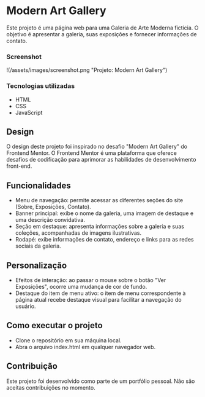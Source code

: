 
# Modern Art Gallery
Este projeto é uma página web para uma Galeria de Arte Moderna fictícia. O objetivo é apresentar a galeria, suas exposições e fornecer informações de contato.


### Screenshot
!(/assets/images/screenshot.png "Projeto: Modern Art Gallery")

### Tecnologias utilizadas
+ HTML
+ CSS
+ JavaScript

## Design
O design deste projeto foi inspirado no desafio "Modern Art Gallery" do Frontend Mentor. O Frontend Mentor é uma plataforma que oferece desafios de codificação para aprimorar as habilidades de desenvolvimento front-end.

## Funcionalidades
+ Menu de navegação: permite acessar as diferentes seções do site (Sobre, Exposições, Contato).
+ Banner principal: exibe o nome da galeria, uma imagem de destaque e uma descrição convidativa.
+ Seção em destaque: apresenta informações sobre a galeria e suas coleções, acompanhadas de imagens ilustrativas.
+ Rodapé: exibe informações de contato, endereço e links para as redes sociais da galeria.

## Personalização
+ Efeitos de interação: ao passar o mouse sobre o botão "Ver Exposições", ocorre uma mudança de cor de fundo.
+ Destaque do item de menu ativo: o item de menu correspondente à página atual recebe destaque visual para facilitar a navegação do usuário.

## Como executar o projeto
+ Clone o repositório em sua máquina local.
+ Abra o arquivo index.html em qualquer navegador web.

## Contribuição
Este projeto foi desenvolvido como parte de um portfólio pessoal. Não são aceitas contribuições no momento.
